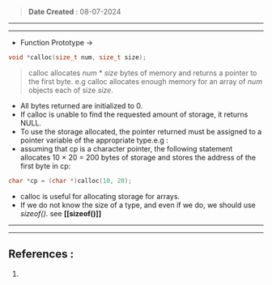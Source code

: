  >**Date Created** : 08-07-2024
--- 
---
- Function Prototype ->
```C
void *calloc(size_t num, size_t size);
```
> calloc allocates _num_ * _size_ bytes of memory and returns a pointer to the first byte.
> e.g calloc allocates enough memory for an array of _num_ objects each of size _size_.
- All bytes returned are initialized to 0.
- If calloc is unable to find the requested amount of storage, it returns NULL.
- To use the storage allocated, the pointer returned must be assigned to a pointer variable of the appropriate type.e.g : 
- assuming that cp is a character pointer, the following statement allocates 10 × 20 = 200 bytes of storage and stores the address of the first byte in cp:
```C
char *cp = (char *)calloc(10, 20);
```
- calloc is useful for allocating storage for arrays.
- If we do not know the size of a type, and even if we do, we should use _sizeof()_. see **[[sizeof()]]**
---
---
## References :
1. 